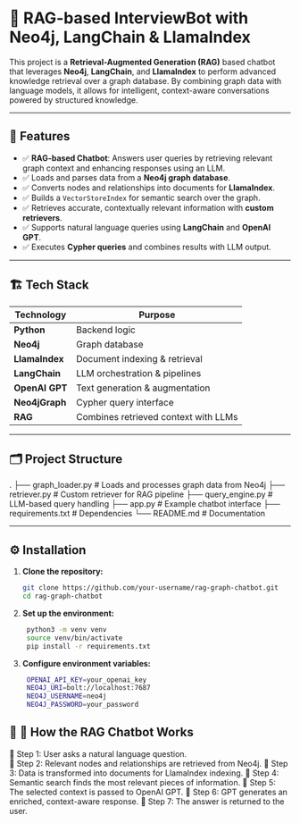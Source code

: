 # 💬 RAG-based InterviewBot with Neo4j, LangChain & LlamaIndex

This project is a **Retrieval-Augmented Generation (RAG)** based chatbot that leverages **Neo4j**, **LangChain**, and **LlamaIndex** to perform advanced knowledge retrieval over a graph database. By combining graph data with language models, it allows for intelligent, context-aware conversations powered by structured knowledge.

---

## 🚀 Features

- ✅ **RAG-based Chatbot**: Answers user queries by retrieving relevant graph context and enhancing responses using an LLM.
- ✅ Loads and parses data from a **Neo4j graph database**.
- ✅ Converts nodes and relationships into documents for **LlamaIndex**.
- ✅ Builds a `VectorStoreIndex` for semantic search over the graph.
- ✅ Retrieves accurate, contextually relevant information with **custom retrievers**.
- ✅ Supports natural language queries using **LangChain** and **OpenAI GPT**.
- ✅ Executes **Cypher queries** and combines results with LLM output.

---

## 🏗️ Tech Stack

| Technology         | Purpose                                |
|--------------------|----------------------------------------|
| **Python**        | Backend logic                         |
| **Neo4j**         | Graph database                        |
| **LlamaIndex**    | Document indexing & retrieval         |
| **LangChain**     | LLM orchestration & pipelines         |
| **OpenAI GPT**    | Text generation & augmentation        |
| **Neo4jGraph**    | Cypher query interface                |
| **RAG**           | Combines retrieved context with LLMs  |

---

## 🗂️ Project Structure
. ├── graph_loader.py # Loads and processes graph data from Neo4j ├── retriever.py # Custom retriever for RAG pipeline ├── query_engine.py # LLM-based query handling ├── app.py # Example chatbot interface ├── requirements.txt # Dependencies └── README.md # Documentation


---

## ⚙️ Installation

1. **Clone the repository:**
   ```bash
   git clone https://github.com/your-username/rag-graph-chatbot.git
   cd rag-graph-chatbot
2. **Set up the environment:**
   ```bash
    python3 -m venv venv
    source venv/bin/activate
    pip install -r requirements.txt

3. **Configure environment variables:**
   ```bash
    OPENAI_API_KEY=your_openai_key
    NEO4J_URI=bolt://localhost:7687
    NEO4J_USERNAME=neo4j
    NEO4J_PASSWORD=your_password

## 🏃 🧠 How the RAG Chatbot Works
🔹 Step 1: User asks a natural language question. <br>
🔹 Step 2: Relevant nodes and relationships are retrieved from Neo4j.
🔹 Step 3: Data is transformed into documents for LlamaIndex indexing.
🔹 Step 4: Semantic search finds the most relevant pieces of information.
🔹 Step 5: The selected context is passed to OpenAI GPT.
🔹 Step 6: GPT generates an enriched, context-aware response.
🔹 Step 7: The answer is returned to the user.
